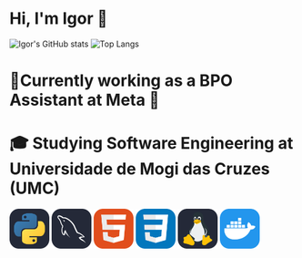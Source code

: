 <h1 align="left">Hi, I'm Igor 👋</h1>

![Igor's GitHub stats](https://github-readme-stats.vercel.app/api?username=igorltsyk&show_icons=true&theme=transparent) ![Top Langs](https://github-readme-stats.vercel.app/api/top-langs/?username=igorltsyk&theme=transparent)
<h1 align="left">💼Currently working as a BPO Assistant at Meta  🏢 </h1>
<h1 align="left">🎓 Studying Software Engineering at Universidade de Mogi das Cruzes (UMC) </h1>

<p align="left">
  <img src="assets/icons/python.svg" alt="Python Logo" width="70"/>
  <img src="assets/icons/mysql.svg" alt=" MySQL Logo" width="70"/>
  <img src="assets/icons/html5.svg" alt="Html Logo" width="70"/>
  <img src="assets/icons/ccs3.svg" alt="CSS Logo" width="70"/>
  <img src="assets/icons/linux.svg" alt="Linux Logo" width="70"/>
  <img src="assets/icons/docker.svg" alt=" Docker Logo" width="70"/>
</p>
